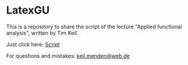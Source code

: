 # LatexGU

This is a repository to share the script of the lecture "Applied functional analysis", written by Tim Keil. 

Just click here: [Script](https://github.com/TiKeil/LatexGU/raw/master/AF.pdf)

For questions and mistakes: keil.menden@web.de
